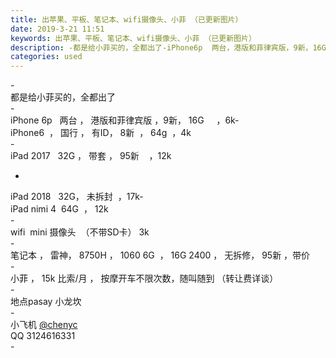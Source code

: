 ```yaml
---
title: 出苹果、平板、笔记本、wifi摄像头、小菲 （已更新图片）
date: 2019-3-21 11:51
keywords: 出苹果、平板、笔记本、wifi摄像头、小菲 （已更新图片）
description: -都是给小菲买的，全都出了-iPhone6p  两台，港版和菲律宾版，9新，16G    ，6k-iPhone6  ，国行，有ID，8新  ，64g  ，4k-iPad2017  32G，带套，95新  ，12k-iPad2018  32G
categories: used
---
```

<td class="t_f" id="postmessage_3272201">

-<br/>
都是给小菲买的，全都出了<br/>
-<br/>
iPhone 6p   两台 ， 港版和菲律宾版 ，9新， 16G     ，6k-<br/>
iPhone6  ， 国行 ， 有ID， 8新  ， 64g  ，4k<br/>
-<br/>
iPad 2017   32G ， 带套 ， 95新    ，12k<br/>
- <br/>
iPad 2018   32G， 未拆封  ，17k-<br/>
iPad nimi 4  64G  ， 12k<br/>
-<br/>
wifi  mini 摄像头  （不带SD卡） 3k<br/>
-<br/>
笔记本 ， 雷神， 8750H ， 1060 6G  ， 16G 2400 ， 无拆修， 95新 ，带价<br/>
-<br/>
小菲 ， 15k 比索/月 ， 按摩开车不限次数，随叫随到 （转让费详谈）<br/>
-<br/>
地点pasay 小龙坎<br/>
-<br/>
小飞机 <a href="http://www.flw.ph/home.php?mod=space&amp;uid=80919" target="_blank">@chenyc</a> <br/>
QQ 3124616331<br/>
-<br/>
<br/>
<br/>
<br/>
<br/>
<br/>
<br/>
<br/>
</td>
